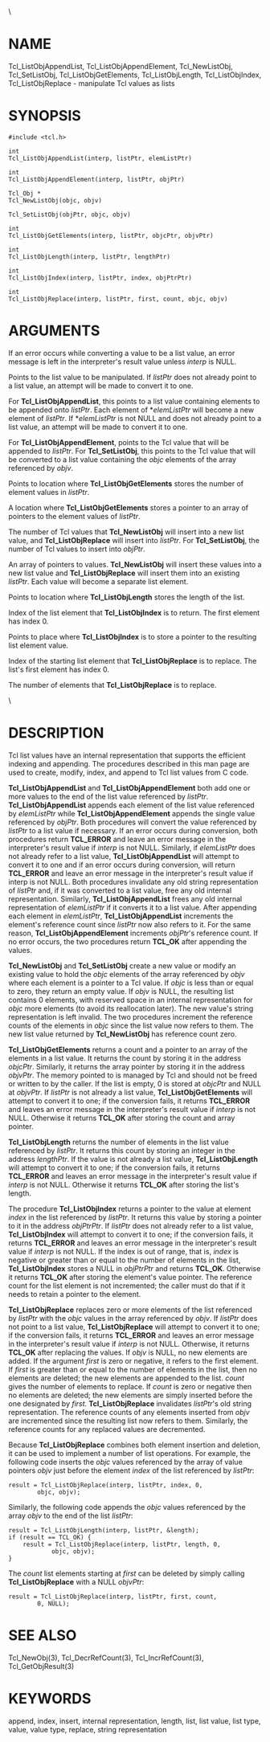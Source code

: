 \

# NAME

Tcl_ListObjAppendList, Tcl_ListObjAppendElement, Tcl_NewListObj,
Tcl_SetListObj, Tcl_ListObjGetElements, Tcl_ListObjLength,
Tcl_ListObjIndex, Tcl_ListObjReplace - manipulate Tcl values as lists

# SYNOPSIS

    #include <tcl.h>

    int
    Tcl_ListObjAppendList(interp, listPtr, elemListPtr)

    int
    Tcl_ListObjAppendElement(interp, listPtr, objPtr)

    Tcl_Obj *
    Tcl_NewListObj(objc, objv)

    Tcl_SetListObj(objPtr, objc, objv)

    int
    Tcl_ListObjGetElements(interp, listPtr, objcPtr, objvPtr)

    int
    Tcl_ListObjLength(interp, listPtr, lengthPtr)

    int
    Tcl_ListObjIndex(interp, listPtr, index, objPtrPtr)

    int
    Tcl_ListObjReplace(interp, listPtr, first, count, objc, objv)

# ARGUMENTS

If an error occurs while converting a value to be a list value, an error
message is left in the interpreter\'s result value unless *interp* is
NULL.

Points to the list value to be manipulated. If *listPtr* does not
already point to a list value, an attempt will be made to convert it to
one.

For **Tcl_ListObjAppendList**, this points to a list value containing
elements to be appended onto *listPtr*. Each element of \**elemListPtr*
will become a new element of *listPtr*. If \**elemListPtr* is not NULL
and does not already point to a list value, an attempt will be made to
convert it to one.

For **Tcl_ListObjAppendElement**, points to the Tcl value that will be
appended to *listPtr*. For **Tcl_SetListObj**, this points to the Tcl
value that will be converted to a list value containing the *objc*
elements of the array referenced by *objv*.

Points to location where **Tcl_ListObjGetElements** stores the number of
element values in *listPtr*.

A location where **Tcl_ListObjGetElements** stores a pointer to an array
of pointers to the element values of *listPtr*.

The number of Tcl values that **Tcl_NewListObj** will insert into a new
list value, and **Tcl_ListObjReplace** will insert into *listPtr*. For
**Tcl_SetListObj**, the number of Tcl values to insert into *objPtr*.

An array of pointers to values. **Tcl_NewListObj** will insert these
values into a new list value and **Tcl_ListObjReplace** will insert them
into an existing *listPtr*. Each value will become a separate list
element.

Points to location where **Tcl_ListObjLength** stores the length of the
list.

Index of the list element that **Tcl_ListObjIndex** is to return. The
first element has index 0.

Points to place where **Tcl_ListObjIndex** is to store a pointer to the
resulting list element value.

Index of the starting list element that **Tcl_ListObjReplace** is to
replace. The list\'s first element has index 0.

The number of elements that **Tcl_ListObjReplace** is to replace.

\

# DESCRIPTION

Tcl list values have an internal representation that supports the
efficient indexing and appending. The procedures described in this man
page are used to create, modify, index, and append to Tcl list values
from C code.

**Tcl_ListObjAppendList** and **Tcl_ListObjAppendElement** both add one
or more values to the end of the list value referenced by *listPtr*.
**Tcl_ListObjAppendList** appends each element of the list value
referenced by *elemListPtr* while **Tcl_ListObjAppendElement** appends
the single value referenced by *objPtr*. Both procedures will convert
the value referenced by *listPtr* to a list value if necessary. If an
error occurs during conversion, both procedures return **TCL_ERROR** and
leave an error message in the interpreter\'s result value if *interp* is
not NULL. Similarly, if *elemListPtr* does not already refer to a list
value, **Tcl_ListObjAppendList** will attempt to convert it to one and
if an error occurs during conversion, will return **TCL_ERROR** and
leave an error message in the interpreter\'s result value if interp is
not NULL. Both procedures invalidate any old string representation of
*listPtr* and, if it was converted to a list value, free any old
internal representation. Similarly, **Tcl_ListObjAppendList** frees any
old internal representation of *elemListPtr* if it converts it to a list
value. After appending each element in *elemListPtr*,
**Tcl_ListObjAppendList** increments the element\'s reference count
since *listPtr* now also refers to it. For the same reason,
**Tcl_ListObjAppendElement** increments *objPtr*\'s reference count. If
no error occurs, the two procedures return **TCL_OK** after appending
the values.

**Tcl_NewListObj** and **Tcl_SetListObj** create a new value or modify
an existing value to hold the *objc* elements of the array referenced by
*objv* where each element is a pointer to a Tcl value. If *objc* is less
than or equal to zero, they return an empty value. If *objv* is NULL,
the resulting list contains 0 elements, with reserved space in an
internal representation for *objc* more elements (to avoid its
reallocation later). The new value\'s string representation is left
invalid. The two procedures increment the reference counts of the
elements in *objc* since the list value now refers to them. The new list
value returned by **Tcl_NewListObj** has reference count zero.

**Tcl_ListObjGetElements** returns a count and a pointer to an array of
the elements in a list value. It returns the count by storing it in the
address *objcPtr*. Similarly, it returns the array pointer by storing it
in the address *objvPtr*. The memory pointed to is managed by Tcl and
should not be freed or written to by the caller. If the list is empty, 0
is stored at *objcPtr* and NULL at *objvPtr*. If *listPtr* is not
already a list value, **Tcl_ListObjGetElements** will attempt to convert
it to one; if the conversion fails, it returns **TCL_ERROR** and leaves
an error message in the interpreter\'s result value if *interp* is not
NULL. Otherwise it returns **TCL_OK** after storing the count and array
pointer.

**Tcl_ListObjLength** returns the number of elements in the list value
referenced by *listPtr*. It returns this count by storing an integer in
the address *lengthPtr*. If the value is not already a list value,
**Tcl_ListObjLength** will attempt to convert it to one; if the
conversion fails, it returns **TCL_ERROR** and leaves an error message
in the interpreter\'s result value if *interp* is not NULL. Otherwise it
returns **TCL_OK** after storing the list\'s length.

The procedure **Tcl_ListObjIndex** returns a pointer to the value at
element *index* in the list referenced by *listPtr*. It returns this
value by storing a pointer to it in the address *objPtrPtr*. If
*listPtr* does not already refer to a list value, **Tcl_ListObjIndex**
will attempt to convert it to one; if the conversion fails, it returns
**TCL_ERROR** and leaves an error message in the interpreter\'s result
value if *interp* is not NULL. If the index is out of range, that is,
*index* is negative or greater than or equal to the number of elements
in the list, **Tcl_ListObjIndex** stores a NULL in *objPtrPtr* and
returns **TCL_OK**. Otherwise it returns **TCL_OK** after storing the
element\'s value pointer. The reference count for the list element is
not incremented; the caller must do that if it needs to retain a pointer
to the element.

**Tcl_ListObjReplace** replaces zero or more elements of the list
referenced by *listPtr* with the *objc* values in the array referenced
by *objv*. If *listPtr* does not point to a list value,
**Tcl_ListObjReplace** will attempt to convert it to one; if the
conversion fails, it returns **TCL_ERROR** and leaves an error message
in the interpreter\'s result value if *interp* is not NULL. Otherwise,
it returns **TCL_OK** after replacing the values. If *objv* is NULL, no
new elements are added. If the argument *first* is zero or negative, it
refers to the first element. If *first* is greater than or equal to the
number of elements in the list, then no elements are deleted; the new
elements are appended to the list. *count* gives the number of elements
to replace. If *count* is zero or negative then no elements are deleted;
the new elements are simply inserted before the one designated by
*first*. **Tcl_ListObjReplace** invalidates *listPtr*\'s old string
representation. The reference counts of any elements inserted from
*objv* are incremented since the resulting list now refers to them.
Similarly, the reference counts for any replaced values are decremented.

Because **Tcl_ListObjReplace** combines both element insertion and
deletion, it can be used to implement a number of list operations. For
example, the following code inserts the *objc* values referenced by the
array of value pointers *objv* just before the element *index* of the
list referenced by *listPtr*:

    result = Tcl_ListObjReplace(interp, listPtr, index, 0,
            objc, objv);

Similarly, the following code appends the *objc* values referenced by
the array *objv* to the end of the list *listPtr*:

    result = Tcl_ListObjLength(interp, listPtr, &length);
    if (result == TCL_OK) {
        result = Tcl_ListObjReplace(interp, listPtr, length, 0,
                objc, objv);
    }

The *count* list elements starting at *first* can be deleted by simply
calling **Tcl_ListObjReplace** with a NULL *objvPtr*:

    result = Tcl_ListObjReplace(interp, listPtr, first, count,
            0, NULL);

# SEE ALSO

Tcl_NewObj(3), Tcl_DecrRefCount(3), Tcl_IncrRefCount(3),
Tcl_GetObjResult(3)

# KEYWORDS

append, index, insert, internal representation, length, list, list
value, list type, value, value type, replace, string representation
